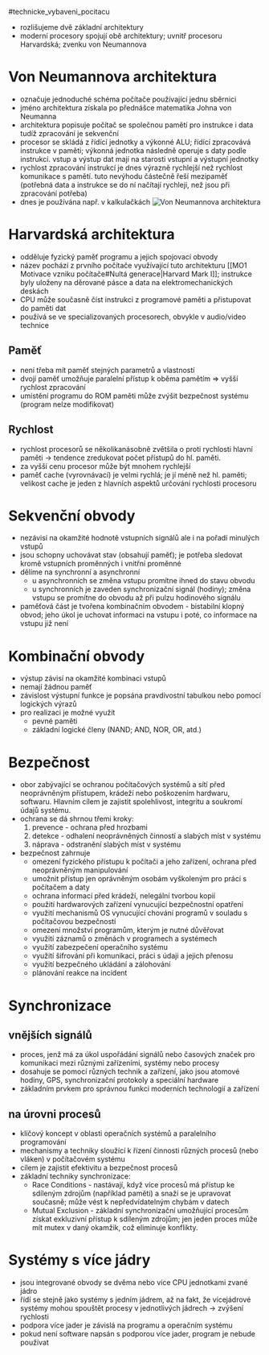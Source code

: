 #technicke_vybaveni_pocitacu
* rozlišujeme dvě základní architektury
* moderní procesory spojují obě architektury; uvnitř procesoru Harvardská; zvenku von Neumannova
# Von Neumannova architektura
* označuje jednoduché schéma počítače používající jednu sběrnici
* jméno architektura získala po přednášce matematika Johna von Neumanna
* architektura popisuje počítač se společnou pamětí pro instrukce i data tudíž zpracování je sekvenční
* procesor se skládá z řídící jednotky a výkonné ALU; řídící zpracovává instrukce v paměti; výkonná jednotka následně operuje s daty podle instrukcí. vstup a výstup dat mají na starosti vstupní a výstupní jednotky
* rychlost zpracování instrukcí je dnes výrazně rychlejší než rychlost komunikace s pamětí. tuto nevýhodu částečně řeší mezipaměť (potřebná data a instrukce se do ní načítají rychleji, než jsou při zpracování potřeba)
* dnes je používána např. v kalkulačkách
![Von Neumannova architektura](https://upload.wikimedia.org/wikipedia/commons/thumb/a/a1/Von_Neumann_Architecture_CZ.svg/220px-Von_Neumann_Architecture_CZ.svg.png)
# Harvardská architektura
* odděluje fyzický paměť programu a jejich spojovací obvody
* název pochází z prvního počítače využívající tuto architekturu [[MO1 Motivace vzniku počítače#Nultá generace|Harvard Mark I]]; instrukce byly uloženy na děrované pásce a data na elektromechanických deskách
* CPU může současně číst instrukci z programové paměti a přistupovat do paměti dat
* používá se ve specializovaných procesorech, obvykle v audio/video technice
## Paměť
* není třeba mít paměť stejných parametrů a vlastností
* dvojí paměť umožňuje paralelní přístup k oběma pamětím => vyšší rychlost zpracování
* umístění programu do ROM paměti může zvýšit bezpečnost systému (program nelze modifikovat)
## Rychlost
* rychlost procesorů se několikanásobně zvětšila o proti rychlosti hlavní paměti → tendence zredukovat počet přístupů do hl. paměti.
* za vyšší cenu procesor může být mnohem rychlejší
* paměť cache (vyrovnávací) je velmi rychlá; je jí méně než hl. paměti; velikost cache je jeden z hlavních aspektů určování rychlosti procesoru
# Sekvenční obvody
* nezávisí na okamžité hodnotě vstupních signálů ale i na pořadí minulých vstupů
* jsou schopny uchovávat stav (obsahují paměť); je potřeba sledovat kromě vstupních proměnných i vnitřní proměnné
* dělíme na synchronní a asynchronní
	* u asynchronních se změna vstupu promítne ihned do stavu obvodu
	* u synchronních je zaveden synchronizační signál (hodiny); změna vstupu se promítne do obvodu až při pulzu hodinového signálu
* paměťová část je tvořena kombinačním obvodem - bistabilní klopný obvod; jeho úkol je uchovat informaci na vstupu i poté, co informace na vstupu již není
# Kombinační obvody
* výstup závisí na okamžité kombinaci vstupů
* nemají žádnou paměť
* závislost výstupní funkce je popsána pravdivostní tabulkou nebo pomocí logických výrazů
* pro realizaci je možné využít
	* pevné paměti
	* základní logické členy (NAND; AND, NOR, OR, atd.)
# Bezpečnost
* obor zabývající se ochranou počítačových systémů a sítí před neoprávněným přístupem, krádeží nebo poškozením hardwaru, softwaru. Hlavním cílem je zajistit spolehlivost, integritu a soukromí údajů systému.
* ochrana se dá shrnou třemi kroky:
	1) prevence - ochrana před hrozbami
	2) detekce - odhalení neoprávněných činností a slabých míst v systému
	3) náprava - odstranění slabých míst v systému
* bezpečnost zahrnuje
	* omezení fyzického přístupu k počítači a jeho zařízení, ochrana před neoprávněným manipulování
	* umožnit přístup jen oprávněným osobám vyškoleným pro práci s počítačem a daty
	* ochrana informací před krádeží, nelegální tvorbou kopií
	* použití hardwarových zařízení vynucující bezpečnostní opatření
	* využití mechanismů OS vynucující chování programů v souladu s počítačovou bezpečností
	* omezení množství programům, kterým je nutné důvěřovat
	* využití záznamů o změnách v programech a systémech
	* využití zabezpečení operačního systému
	* využití šifrování při komunikaci, práci s údaji a jejich přenosu
	* využití bezpečného ukládání a zálohování
	* plánování reakce na incident
# Synchronizace
## vnějších signálů
* proces, jenž má za úkol uspořádání signálů nebo časových značek pro komunikaci mezi různými zařízeními, systémy nebo procesy
* dosahuje se pomocí různých technik a zařízení, jako jsou atomové hodiny, GPS, synchronizační protokoly a speciální hardware
* základním prvkem pro správnou funkci moderních technologií a zařízení
## na úrovni procesů
* klíčový koncept v oblasti operačních systémů a paralelního programování
* mechanismy a techniky sloužící k řízení činnosti různých procesů (nebo vláken) v počítačovém systému
* cílem je zajistit efektivitu a bezpečnost procesů
* základní techniky synchronizace:
	* Race Conditions - nastávají, když více procesů má přístup ke sdíleným zdrojům (například paměti) a snaží se je upravovat současně; může vést k nepředvídatelným chybám v datech
	* Mutual Exclusion - základní synchronizační umožňující procesům získat exkluzivní přístup k sdíleným zdrojům; jen jeden proces může mít mutex v daný okamžik, což eliminuje konflikty.
# Systémy s více jádry
* jsou integrované obvody se dvěma nebo více CPU jednotkami zvané jádro
* řídí se stejně jako systémy s jedním jádrem, až na fakt, že vícejádrové systémy mohou spouštět procesy v jednotlivých jádrech → zvýšení rychlosti
* podpora více jader je závislá na programu a operačním systému
* pokud není software napsán s podporou více jader, program je nebude používat